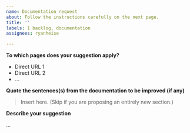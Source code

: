 ```yaml
---
name: Documentation request
about: Follow the instructions carefully on the next page.
title: ''
labels: 1 backlog, documentation
assignees: ryanheise

---
```


<!--

        PLEASE READ CAREFULLY!





        FOR YOUR DOCUMENTATION REQUEST TO BE PROCESSED, YOU WILL NEED
        TO FILL IN ALL SECTIONS BELOW. DON'T DELETE THE HEADINGS.


        THANK YOU :-D


-->

**To which pages does your suggestion apply?**

- Direct URL 1
- Direct URL 2
- ...

**Quote the sentences(s) from the documentation to be improved (if any)**

> Insert here. (Skip if you are proposing an entirely new section.)

**Describe your suggestion**

...
